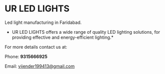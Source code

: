 <h1> UR LED LIGHTS </h1>

Led light manufacturing in Faridabad. 

* UR LED LIGHTS offers a wide range of  quality LED lighting solutions, for  providing effective and energy-efficient lighting.* 

For more details contact us at:

Phone: <strong>9315666925</strong>

Email: vijender199413@gmail.com
